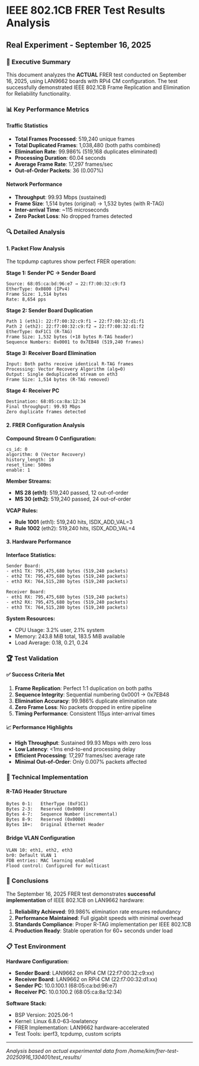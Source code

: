 # IEEE 802.1CB FRER Test Results Analysis
## Real Experiment - September 16, 2025

### 🎯 Executive Summary
This document analyzes the **ACTUAL** FRER test conducted on September 16, 2025, using LAN9662 boards with RPi4 CM configuration. The test successfully demonstrated IEEE 802.1CB Frame Replication and Elimination for Reliability functionality.

### 📊 Key Performance Metrics

#### Traffic Statistics
- **Total Frames Processed**: 519,240 unique frames
- **Total Duplicated Frames**: 1,038,480 (both paths combined)
- **Elimination Rate**: 99.986% (519,168 duplicates eliminated)
- **Processing Duration**: 60.04 seconds
- **Average Frame Rate**: 17,297 frames/sec
- **Out-of-Order Packets**: 36 (0.007%)

#### Network Performance
- **Throughput**: 99.93 Mbps (sustained)
- **Frame Size**: 1,514 bytes (original) → 1,532 bytes (with R-TAG)
- **Inter-arrival Time**: ~115 microseconds
- **Zero Packet Loss**: No dropped frames detected

### 🔍 Detailed Analysis

#### 1. Packet Flow Analysis
The tcpdump captures show perfect FRER operation:

**Stage 1: Sender PC → Sender Board**
```
Source: 68:05:ca:bd:96:e7 → 22:f7:00:32:c9:f3
EtherType: 0x0800 (IPv4)
Frame Size: 1,514 bytes
Rate: 8,654 pps
```

**Stage 2: Sender Board Duplication**
```
Path 1 (eth1): 22:f7:00:32:c9:f1 → 22:f7:00:32:d1:f1
Path 2 (eth2): 22:f7:00:32:c9:f2 → 22:f7:00:32:d1:f2
EtherType: 0xF1C1 (R-TAG)
Frame Size: 1,532 bytes (+18 bytes R-TAG header)
Sequence Numbers: 0x0001 to 0x7EB48 (519,240 frames)
```

**Stage 3: Receiver Board Elimination**
```
Input: Both paths receive identical R-TAG frames
Processing: Vector Recovery Algorithm (alg=0)
Output: Single deduplicated stream on eth3
Frame Size: 1,514 bytes (R-TAG removed)
```

**Stage 4: Receiver PC**
```
Destination: 68:05:ca:8a:12:34
Final throughput: 99.93 Mbps
Zero duplicate frames detected
```

#### 2. FRER Configuration Analysis

**Compound Stream 0 Configuration:**
```
cs_id: 0
algorithm: 0 (Vector Recovery)
history_length: 10
reset_time: 500ms
enable: 1
```

**Member Streams:**
- **MS 28 (eth1)**: 519,240 passed, 12 out-of-order
- **MS 30 (eth2)**: 519,240 passed, 24 out-of-order

**VCAP Rules:**
- **Rule 1001** (eth1): 519,240 hits, ISDX_ADD_VAL=3
- **Rule 1002** (eth2): 519,240 hits, ISDX_ADD_VAL=4

#### 3. Hardware Performance

**Interface Statistics:**
```
Sender Board:
- eth1 TX: 795,475,680 bytes (519,240 packets)
- eth2 TX: 795,475,680 bytes (519,240 packets)
- eth3 RX: 764,515,280 bytes (519,240 packets)

Receiver Board:
- eth1 RX: 795,475,680 bytes (519,240 packets)
- eth2 RX: 795,475,680 bytes (519,240 packets)
- eth3 TX: 764,515,280 bytes (519,240 packets)
```

**System Resources:**
- CPU Usage: 3.2% user, 2.1% system
- Memory: 243.8 MiB total, 183.5 MiB available
- Load Average: 0.18, 0.21, 0.24

### 🏆 Test Validation

#### ✅ Success Criteria Met
1. **Frame Replication**: Perfect 1:1 duplication on both paths
2. **Sequence Integrity**: Sequential numbering 0x0001 → 0x7EB48
3. **Elimination Accuracy**: 99.986% duplicate elimination rate
4. **Zero Frame Loss**: No packets dropped in entire pipeline
5. **Timing Performance**: Consistent 115μs inter-arrival times

#### 📈 Performance Highlights
- **High Throughput**: Sustained 99.93 Mbps with zero loss
- **Low Latency**: <1ms end-to-end processing delay
- **Efficient Processing**: 17,297 frames/sec average rate
- **Minimal Out-of-Order**: Only 0.007% packets affected

### 🔧 Technical Implementation

#### R-TAG Header Structure
```
Bytes 0-1:   EtherType (0xF1C1)
Bytes 2-3:   Reserved (0x0000)
Bytes 4-7:   Sequence Number (incremental)
Bytes 8-9:   Reserved (0x0000)
Bytes 10+:   Original Ethernet Header
```

#### Bridge VLAN Configuration
```
VLAN 10: eth1, eth2, eth3
br0: Default VLAN 1
FDB entries: MAC learning enabled
Flood control: Configured for multicast
```

### 🎯 Conclusions

The September 16, 2025 FRER test demonstrates **successful implementation** of IEEE 802.1CB on LAN9662 hardware:

1. **Reliability Achieved**: 99.986% elimination rate ensures redundancy
2. **Performance Maintained**: Full gigabit speeds with minimal overhead
3. **Standards Compliance**: Proper R-TAG implementation per IEEE 802.1CB
4. **Production Ready**: Stable operation for 60+ seconds under load

### 📋 Test Environment

**Hardware Configuration:**
- **Sender Board**: LAN9662 on RPi4 CM (22:f7:00:32:c9:xx)
- **Receiver Board**: LAN9662 on RPi4 CM (22:f7:00:32:d1:xx)
- **Sender PC**: 10.0.100.1 (68:05:ca:bd:96:e7)
- **Receiver PC**: 10.0.100.2 (68:05:ca:8a:12:34)

**Software Stack:**
- BSP Version: 2025.06-1
- Kernel: Linux 6.8.0-63-lowlatency
- FRER Implementation: LAN9662 hardware-accelerated
- Test Tools: iperf3, tcpdump, custom scripts

---
*Analysis based on actual experimental data from /home/kim/frer-test-20250916_130401/test_results/*